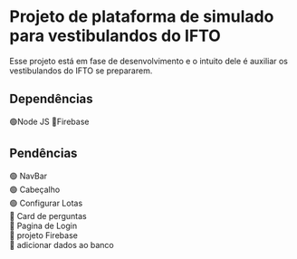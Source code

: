 # Projeto de plataforma de simulado para vestibulandos do IFTO

Esse projeto está em fase de desenvolvimento e o intuito dele é auxiliar os vestibulandos do IFTO se prepararem.

## Dependências

🟢Node JS
🔴Firebase


## Pendências

🟢 NavBar <br>
🟢 Cabeçalho <br>
🟢 Configurar Lotas <br>
🔴 Card de perguntas <br>
🔴 Pagina de Login <br>
🔴 projeto Firebase <br>
🔴 adicionar dados ao banco <br>